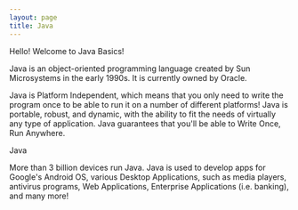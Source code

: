 ```yaml
---
layout: page
title: Java
---
```


Hello! Welcome to Java Basics!

Java is an object-oriented programming language created by Sun Microsystems in the early 1990s. It is currently owned by Oracle.



Java is Platform Independent, which means that you only need to write the program once to be able to run it on a number of different platforms!
Java is portable, robust, and dynamic, with the ability to fit the needs of virtually any type of application.
Java guarantees that you'll be able to Write Once, Run Anywhere.

Java

More than 3 billion devices run Java.
Java is used to develop apps for Google's Android OS, various Desktop Applications, such as media players, antivirus programs, Web Applications, Enterprise Applications (i.e. banking), and many more!
